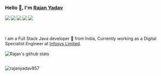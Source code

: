 ### Hello 👋, I'm [Rajan Yadav](https://rajanyadav857.github.io/)

<a href="https://www.linkedin.com/in/rajanyadav857"> <img align="left" src="https://img.icons8.com/color/48/000000/linkedin.png"></img></a>
<a href="https://medium.com/@rajanyadav857"> <img align="left" src="https://img.icons8.com/color/48/000000/medium-monogram.png"></img></a>
<a href="https://twitter.com/RajanYadav857"> <img align="left" src="https://img.icons8.com/color/48/000000/twitter.png"></img></a>
<a href="https://www.facebook.com/rajan.kumaryadav.714"> <img align="left" src="https://img.icons8.com/color/48/000000/facebook-new.png"></img></a>
<a href="https://www.instagram.com/_rajan__yadav_"> <img align="left" src="https://img.icons8.com/color/48/000000/instagram-new.png"></img></a>
<br>
<br>
<br>
<br>
I am a Full Stack Java developer 🚀 from India, Currently working as a Digital Specialist Engineer at [Infosys Limited](https://www.infosys.com/).
<br>
<br>
![Rajan's github stats](https://github-readme-stats.vercel.app/api?username=rajanyadav857&&show_icons=true&title_color=ffffff&icon_color=bb2acf&text_color=daf7dc&bg_color=151515) 
<br>
<br>
<p align="left"> <img src="https://komarev.com/ghpvc/?username=rajanyadav857" alt="rajanyadav857" /> </p>

<!--
**rajanyadav857/rajanyadav857** is a ✨ _special_ ✨ repository because its `README.md` (this file) appears on your GitHub profile.

Here are some ideas to get you started:

- 🔭 I’m currently working on ...
- 🌱 I’m currently learning ...
- 👯 I’m looking to collaborate on ...
- 🤔 I’m looking for help with ...
- 💬 Ask me about ...
- 📫 How to reach me: ...
- 😄 Pronouns: ...
- ⚡ Fun fact: ...
-->
